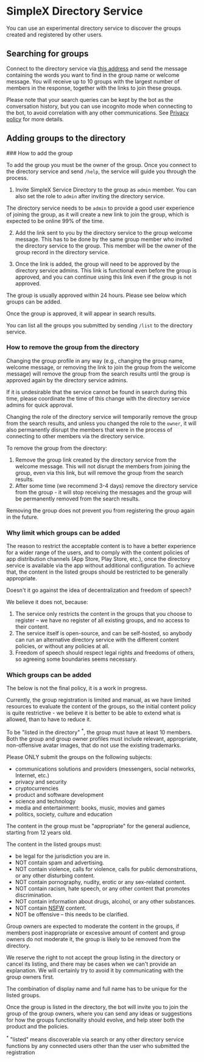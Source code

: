 # SimpleX Directory Service

You can use an experimental directory service to discover the groups created and registered by other users.

## Searching for groups

Connect to the directory service via [this address](https://simplex.chat/contact#/?v=1-4&smp=smp%3A%2F%2Fu2dS9sG8nMNURyZwqASV4yROM28Er0luVTx5X1CsMrU%3D%40smp4.simplex.im%2FeXSPwqTkKyDO3px4fLf1wx3MvPdjdLW3%23%2F%3Fv%3D1-2%26dh%3DMCowBQYDK2VuAyEAaiv6MkMH44L2TcYrt_CsX3ZvM11WgbMEUn0hkIKTOho%253D%26srv%3Do5vmywmrnaxalvz6wi3zicyftgio6psuvyniis6gco6bp6ekl4cqj4id.onion) and send the message containing the words you want to find in the group name or welcome message. You will receive up to 10 groups with the largest number of members in the response, together with the links to join these groups.

Please note that your search queries can be kept by the bot as the conversation history, but you can use incognito mode when connecting to the bot, to avoid correlation with any other communications. See [Privacy policy](../PRIVACY.md) for more details.

## Adding groups to the directory

### How to add the group

To add the group you must be the owner of the group. Once you connect to the directory service and send `/help`, the service will guide you through the process.

1. Invite SimpleX Service Directory to the group as `admin` member. You can also set the role to `admin` after inviting the directory service.

The directory service needs to be `admin` to provide a good user experience of joining the group, as it will create a new link to join the group, which is expected to be online 99% of the time.

2. Add the link sent to you by the directory service to the group welcome message. This has to be done by the same group member who invited the directory service to the group. This member will be the owner of the group record in the directory service.

3. Once the link is added, the group will need to be approved by the directory service admins. This link is functional even before the group is approved, and you can continue using this link even if the group is not approved.

The group is usually approved within 24 hours. Please see below which groups can be added.

Once the group is approved, it will appear in search results.

You can list all the groups you submitted by sending `/list` to the directory service.

### How to remove the group from the directory

Changing the group profile in any way (e.g., changing the group name, welcome message, or removing the link to join the group from the welcome message) will remove the group from the search results until the group is approved again by the directory service admins.

If it is undesirable that the service cannot be found in search during this time, please coordinate the time of this change with the directory service admins for quick approval.

Changing the role of the directory service will temporarily remove the group from the search results, and unless you changed the role to the `owner`, it will also permanently disrupt the members that were in the process of connecting to other members via the directory service.

To remove the group from the directory:

1. Remove the group link created by the directory service from the welcome message. This will not disrupt the members from joining the group, even via this link, but will remove the group from the search results.
2. After some time (we recommend 3-4 days) remove the directory service from the group - it will stop receiving the messages and the group will be permanently removed from the search results.

Removing the group does not prevent you from registering the group again in the future.

### Why limit which groups can be added

The reason to restrict the acceptable content is to have a better experience for a wider range of the users, and to comply with the content policies of app distribution channels (App Store, Play Store, etc.), once the directory service is available via the app without additional configuration. To achieve that, the content in the listed groups should be restricted to be generally appropriate.

Doesn't it go against the idea of decentralization and freedom of speech?

We believe it does not, because:

1. The service only restricts the content in the groups that you choose to register – we have no register of all existing groups, and no access to their content.
2. The service itself is open-source, and can be self-hosted, so anybody can run an alternative directory service with the different content policies, or without any policies at all.
3. Freedom of speech should respect legal rights and freedoms of others, so agreeing some boundaries seems necessary.

### Which groups can be added

The below is not the final policy, it is a work in progress.

Currently, the group registration is limited and manual, as we have limited resources to evaluate the content of the groups, so the initial content policy is quite restrictive - we believe it is better to be able to extend what is allowed, than to have to reduce it.

To be "listed in the directory" <sup>\*</sup>, the group must have at least 10 members. Both the group and group owner profiles must include relevant, appropriate, non-offensive avatar images, that do not use the existing trademarks.

Please ONLY submit the groups on the following subjects:
- communications solutions and providers (messengers, social networks, Internet, etc.)
- privacy and security
- cryptocurrencies
- product and software development
- science and technology
- media and entertainment: books, music, movies and games
- politics, society, culture and education

The content in the group must be "appropriate" for the general audience, starting from 12 years old.

The content in the listed groups must:
- be legal for the jurisdiction you are in.
- NOT contain spam and advertising.
- NOT contain violence, calls for violence, calls for public demonstrations, or any other disturbing content.
- NOT contain pornography, nudity, erotic or any sex-related content.
- NOT contain racism, hate speech, or any other content that promotes discrimination.
- NOT contain information about drugs, alcohol, or any other substances.
- NOT contain [NSFW](https://en.wikipedia.org/wiki/Not_safe_for_work) content.
- NOT be offensive – this needs to be clarified.

Group owners are expected to moderate the content in the groups, if members post inappropriate or excessive amount of content and group owners do not moderate it, the group is likely to be removed from the directory.

We reserve the right to not accept the group listing in the directory or cancel its listing, and there may be cases when we can't provide an explanation. We will certainly try to avoid it by communicating with the group owners first.

The combination of display name and full name has to be unique for the listed groups.

Once the group is listed in the directory, the bot will invite you to join the group of the group owners, where you can send any ideas or suggestions for how the groups functionality should evolve, and help steer both the product and the policies.

<sup>\*</sup> "listed" means discoverable via search or any other directory service functions by any connected users other than the user who submitted the registration
